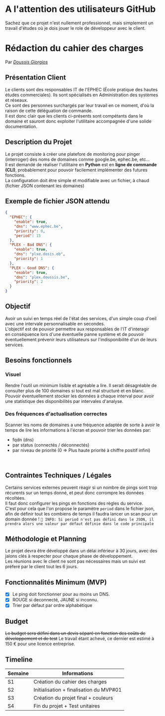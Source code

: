 # A l'attention des utilisateurs GitHub
Sachez que ce projet n'est nullement professionnel, mais simplement un travail d'études où je dois jouer le role de développeur avec le client.

# Rédaction du cahier des charges
Par *[Doussis Giorgios](https://github.com/SaigoNoo)*

## Présentation Client
Le clients sont des responsables IT de l'EPHEC (École pratique des hautes études commerciales). Ils sont spécialisés en Administration des systèmes et réseaux.<br>
Ce sont des personnes surchargés par leur travail en ce moment, d'où la raison de cette déléguation de commande.<br>
Il est donc clair que les clients ci-présents sont compétants dans le domaine et sauront donc exploiter l'utilitaire accompagnée d'une solide documentation.

## Description du Projet
Le projet consiste à créer une platefore de monitoring pour pinger (interroger) des noms de domaines comme google.be, ephec.be, etc...<br>
Il est demandé de réaliser l'utilitaire en **Python** est en **ligne de commande (CLI)**, probablement pour pouvoir facilement implémenter des futures fonctions.<br>
La configuration doit être simple et modifiable avec un fichier, à chaud (fichier JSON contenant les domaines)<br>

## Exemple de fichier JSON attendu
```json
{
  "EPHEC": {
    "enable": true,
    "dns": "www.ephec.be",
    "priority": 0,
    "period": 15
  },
  "PLEX - Bad DNS": {
    "enable": true,
    "dns": "plxe.dosis.eb",
    "priority": 1
  },
  "PLEX - Good DNS": {
    "enable": true,
    "dns": "plex.doussis.be",
    "priority": 2
  }
}
```

## Objectif
Avoir un suivi en temps réel de l'état des services, d'un simple coup d'oeil avec une intervale personnalisable en secondes.<br>
L'objectif est de pouvoir permettre aux responsables de l'IT d'interagir<br>
en conséquence lors d'une éventuelle panne système et de pouvoir éventuellement prévenir leurs utilisateurs sur l'indisponibilité d'un de leurs services.<br>

## Besoins fonctionnels

### Visuel

Rendre l'outil un minimum lisible et agréable a lire. Il serait désagréable de consulter plus de 100 domaines si tout est mal structuré et en blanc.<br>
Pouvoir éventuellement stocker les données à chaque interval pour avoir une statistique des disponibilités par intervales d'analyse.

### Des fréquences d'actualisation correctes

Scanner les noms de domaines a une fréquence adaptée de sorte à avoir le temps de lire les informations à l'écran et pouvoir trier les données par:
- fqdn (dns)
- par status (connectés / déconnectés)
- par niveau de priorité (0 => Plus haute priorité à chiffre positif infini)
<br>

## Contraintes Techniques / Légales

Certains services externes peuvent réagir si un nombre de pings sont trop récurents sur un temps donné, et peut donc corrompre les données récoltées.<br>
Il faut donc configurer les pings en fonctions des règles du service. <br>
C'est pour cela que l'on propose le paramètre ``period`` dans le fichier json, afin de définir tout les combiens de temps il faudra lancer un scan pour un domain donnée !
``🛑 INFO: Si period n'est pas défini dans le JSON, il prendra alors une valeur par défaut définie dans le code principale``

## Méthodologie et Planning
Le projet devra être développé dans un délai inférieur à 30 jours, avec des jalons clés à respecter pour chaque phase de développement.<br>
Les réunions avec le client ne sont pas nécessaires mais un suivi est préferé par le client tout les 6 jours.<br>

## Fonctionnalités Minimum (MVP)
- [x] Le ping doit fonctionner pour au moins un DNS.
- [x] ROUGE si deconnecté, JAUNE si inconnu.
- [x] Trier par défaut par ordre alphabétique

## Budget
~~Le budget sera défini dans un devis séparé en fonction des coûts de développement et de test~~
Le travail étant achevé, ce dernier est estimé à 150 € pour une licence entreprise.

## Timeline
| Semaine       | Informations |
| ------------- | ------------- |
| S1  | Création du cahier des charges|
| S2  | Initialisation + finalisation du MVP#01  |
| S3  | Création du projet final + couleurs |
| S4  | Fin du projet + Test unitaires  |
